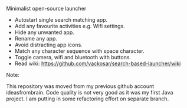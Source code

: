 Minimalist open-source launcher

- Autostart single search matching app.
- Add any favourite activities e.g. Wifi settings.
- Hide any unwanted app.
- Rename any app.
- Avoid distracting app icons.
- Match any character sequence with space character.
- Toggle camera, wifi and bluetooth with buttons.
- Read wiki: https://github.com/vackosar/search-based-launcher/wiki


Note:

This repository was moved from my previous github account ideasfrombrain.
Code quality is not very good as it was my first Java project. I am putting in some refactoring effort on separate branch.
